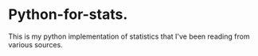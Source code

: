 # Python-for-stats.
This is my python implementation of statistics that I've been reading from various sources.

